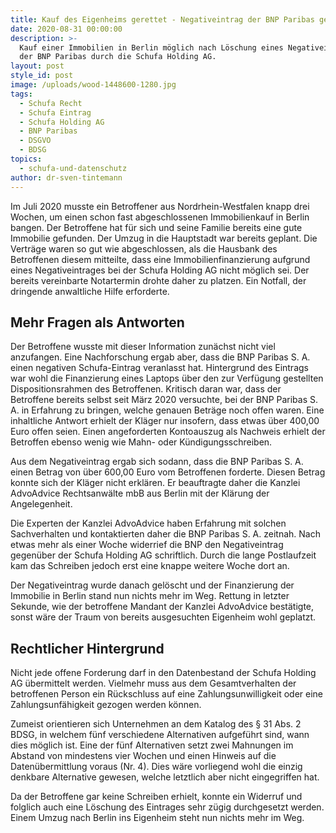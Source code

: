 ```yaml
---
title: Kauf des Eigenheims gerettet - Negativeintrag der BNP Paribas gelöscht
date: 2020-08-31 00:00:00
description: >-
  Kauf einer Immobilien in Berlin möglich nach Löschung eines Negativeintrags
  der BNP Paribas durch die Schufa Holding AG.
layout: post
style_id: post
image: /uploads/wood-1448600-1280.jpg
tags:
  - Schufa Recht
  - Schufa Eintrag
  - Schufa Holding AG
  - BNP Paribas
  - DSGVO
  - BDSG
topics:
  - schufa-und-datenschutz
author: dr-sven-tintemann
---
```


Im Juli 2020 musste ein Betroffener aus Nordrhein-Westfalen knapp drei Wochen, um einen schon fast abgeschlossenen Immobilienkauf in Berlin bangen. Der Betroffene hat für sich und seine Familie bereits eine gute Immobilie gefunden. Der Umzug in die Hauptstadt war bereits geplant. Die Verträge waren so gut wie abgeschlossen, als die Hausbank des Betroffenen diesem mitteilte, dass eine Immobilienfinanzierung aufgrund eines Negativeintrages bei der Schufa Holding AG nicht möglich sei. Der bereits vereinbarte Notartermin drohte daher zu platzen. Ein Notfall, der dringende anwaltliche Hilfe erforderte.&nbsp;

## Mehr Fragen als Antworten

Der Betroffene wusste mit dieser Information zunächst nicht viel anzufangen. Eine Nachforschung ergab aber, dass die BNP Paribas S. A. einen negativen Schufa-Eintrag veranlasst hat. Hintergrund des Eintrags war wohl die Finanzierung eines Laptops über den zur Verfügung gestellten Dispositionsrahmen des Betroffenen. Kritisch daran war, dass der Betroffene bereits selbst seit März 2020 versuchte, bei der BNP Paribas S. A. in Erfahrung zu bringen, welche genauen Beträge noch offen waren. Eine inhaltliche Antwort erhielt der Kläger nur insofern, dass etwas über 400,00 Euro offen seien. Einen angeforderten Kontoauszug als Nachweis erhielt der Betroffen ebenso wenig wie Mahn- oder Kündigungsschreiben.&nbsp;

Aus dem Negativeintrag ergab sich sodann, dass die BNP Paribas S. A. einen Betrag von über 600,00 Euro vom Betroffenen forderte. Diesen Betrag konnte sich der Kläger nicht erklären. Er beauftragte daher die Kanzlei AdvoAdvice Rechtsanwälte mbB aus Berlin mit der Klärung der Angelegenheit.&nbsp;

Die Experten der Kanzlei AdvoAdvice haben Erfahrung mit solchen Sachverhalten und kontaktierten daher die BNP Paribas S. A. zeitnah. Nach etwas mehr als einer Woche widerrief die BNP den Negativeintrag gegenüber der Schufa Holding AG schriftlich. Durch die lange Postlaufzeit kam das Schreiben jedoch erst eine knappe weitere Woche dort an.&nbsp;

Der Negativeintrag wurde danach gelöscht und der Finanzierung der Immobilie in Berlin stand nun nichts mehr im Weg. Rettung in letzter Sekunde, wie der betroffene Mandant der Kanzlei AdvoAdvice bestätigte, sonst wäre der Traum von bereits ausgesuchten Eigenheim wohl geplatzt.&nbsp;

## Rechtlicher Hintergrund

Nicht jede offene Forderung darf in den Datenbestand der Schufa Holding AG übermittelt werden. Vielmehr muss aus dem Gesamtverhalten der betroffenen Person ein Rückschluss auf eine Zahlungsunwilligkeit oder eine&nbsp; Zahlungsunfähigkeit gezogen werden können.

Zumeist orientieren sich Unternehmen an dem Katalog des &sect; 31 Abs. 2 BDSG, in welchem fünf verschiedene Alternativen aufgeführt sind, wann dies möglich ist. Eine der fünf Alternativen setzt zwei Mahnungen im Abstand von mindestens vier Wochen und einen Hinweis auf die Datenübermittlung voraus (Nr. 4). Dies wäre vorliegend wohl die einzig denkbare Alternative gewesen, welche letztlich aber nicht eingegriffen hat.&nbsp;

Da der Betroffene gar keine Schreiben erhielt, konnte ein Widerruf und folglich auch eine Löschung des Eintrages sehr zügig durchgesetzt werden. Einem Umzug nach Berlin ins Eigenheim steht nun nichts mehr im Weg.